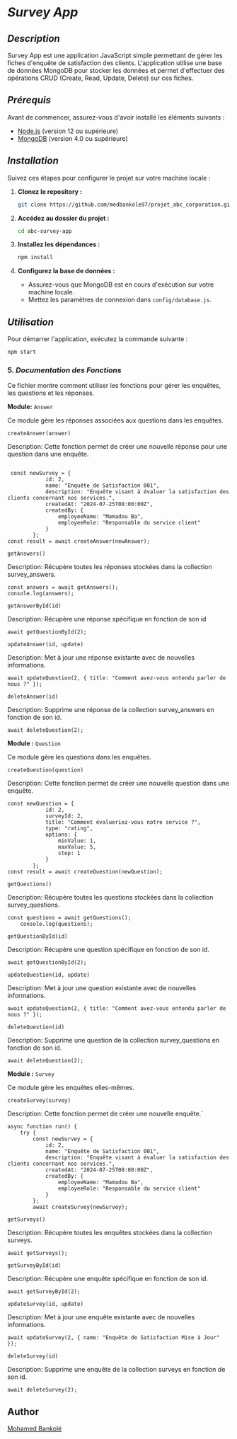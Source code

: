 # *Survey App*

## *Description*

Survey App est une application JavaScript simple permettant de gérer les fiches d'enquête de satisfaction des clients. L'application utilise une base de données MongoDB pour stocker les données et permet d'effectuer des opérations CRUD (Create, Read, Update, Delete) sur ces fiches.

## *Prérequis*

Avant de commencer, assurez-vous d'avoir installé les éléments suivants :

- [Node.js](https://nodejs.org/) (version 12 ou supérieure)
- [MongoDB](https://www.mongodb.com/try/download/community) (version 4.0 ou supérieure)

## *Installation*

Suivez ces étapes pour configurer le projet sur votre machine locale :

1. **Clonez le repository :**

    ```bash
    git clone https://github.com/medbankole97/projet_abc_corporation.git
    ```

2. **Accédez au dossier du projet :**

    ```bash
    cd abc-survey-app
    ```

3. **Installez les dépendances :**

    ```bash
    npm install
    ```
 
4. **Configurez la base de données :**

    - Assurez-vous que MongoDB est en cours d'exécution sur votre machine locale.
    - Mettez les paramètres de connexion dans `config/database.js`.

## *Utilisation*

Pour démarrer l'application, exécutez la commande suivante :

```bash
npm start
```



### 5. ***Documentation des Fonctions***

Ce fichier montre comment utiliser les fonctions pour gérer les enquêtes, les questions et les réponses.

**Module:** `Answer`

Ce module gère les réponses associées aux questions dans les enquêtes.

`createAnswer(answer)`

 Description: Cette fonction permet de créer une nouvelle réponse pour une question dans une enquête.
    

```  créer une nouvelle réponse

 const newSurvey = {   
            id: 2,
            name: "Enquête de Satisfaction 001",
            description: "Enquête visant à évaluer la satisfaction des clients concernant nos services.",
            createdAt: "2024-07-25T08:00:00Z",
            createdBy: {
                employeeName: "Mamadou Ba",
                employeeRole: "Responsable du service client"
            }
        };
const result = await createAnswer(newAnswer);
```
`getAnswers()`

Description: Récupère toutes les réponses stockées dans la collection survey_answers.

```Lire toutes les réponses
const answers = await getAnswers();
console.log(answers);
```
`getAnswerById(id)`

Description: Récupère une réponse spécifique en fonction de son id

```Récupère une réponse spécifique
await getQuestionById(2);
```
`updateAnswer(id, update)`

Description: Met à jour une réponse existante avec de nouvelles informations.

```Mettre à jour une reponse
await updateQuestion(2, { title: "Comment avez-vous entendu parler de nous ?" });
```
`deleteAnswer(id)`

Description: Supprime une réponse de la collection survey_answers en fonction de son id.

```Supprimer une reponse
await deleteQuestion(2);
```
**Module :**  `Question`

Ce module gère les questions dans les enquêtes.

`createQuestion(question)`

Description: Cette fonction permet de créer une nouvelle question dans une enquête.

```Créer une nouvelle question
const newQuestion = {
            id: 2,
            surveyId: 2,
            title: "Comment évalueriez-vous notre service ?",
            type: "rating",
            options: {
                minValue: 1,
                maxValue: 5,
                step: 1
            }
        };
const result = await createQuestion(newQuestion);
```

`getQuestions()`

Description: Récupère toutes les questions stockées dans la collection survey_questions.
````Lire les questions 
const questions = await getQuestions();
    console.log(questions);
````
`getQuestionById(id)`

Description: Récupère une question spécifique en fonction de son id.
```Lire une question
await getQuestionById(2);
```
`updateQuestion(id, update)`

Description: Met à jour une question existante avec de nouvelles informations.
```Mettre à jour une question
await updateQuestion(2, { title: "Comment avez-vous entendu parler de nous ?" });
```
`deleteQuestion(id)`

Description: Supprime une question de la collection survey_questions en fonction de son id.
```Supprimer une question
await deleteQuestion(2);
```
**Module :**  `Survey`

Ce module gère les enquêtes elles-mêmes.

`createSurvey(survey)`

Description: Cette fonction permet de créer une nouvelle enquête.`
```Créer une nouvelle enquete
async function run() {
    try {
        const newSurvey = {   
            id: 2,
            name: "Enquête de Satisfaction 001",
            description: "Enquête visant à évaluer la satisfaction des clients concernant nos services.",
            createdAt: "2024-07-25T08:00:00Z",
            createdBy: {
                employeeName: "Mamadou Ba",
                employeeRole: "Responsable du service client"
            }
        };
        await createSurvey(newSurvey);
```
`getSurveys()`

Description: Récupère toutes les enquêtes stockées dans la collection surveys.
```Recupere les enquetes
await getSurveys();
```
`getSurveyById(id)`

Description: Récupère une enquête spécifique en fonction de son id.
```Lire une enquete spécifique
await getSurveyById(2);
```
`updateSurvey(id, update)`

Description: Met à jour une enquête existante avec de nouvelles informations.
```Metre à jour une enquete
await updateSurvey(2, { name: "Enquête de Satisfaction Mise à Jour" });
```
`deleteSurvey(id)`

Description: Supprime une enquête de la collection surveys en fonction de son id.
```Supprimer une enquête
await deleteSurvey(2);

```
## Author
[Mohamed Bankolé](https://github.com/medbankole97) 